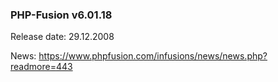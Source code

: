 ### PHP-Fusion v6.01.18
Release date: 29.12.2008

News: https://www.phpfusion.com/infusions/news/news.php?readmore=443
